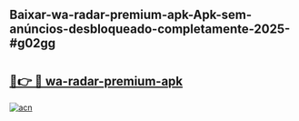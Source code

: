 ## Baixar-wa-radar-premium-apk-Apk-sem-anúncios-desbloqueado-completamente-2025-#g02gg

# <h2><a href="https://ainizakaria.my?title=wa-radar-premium-apk&ref=20M">🔗👉 🔴 wa-radar-premium-apk</a></h2>

[![acn](https://github.com/user-attachments/assets/0f9c940e-d8b0-45ae-aac7-cd30a18b3e1c)](https://ainizakaria.my?title=wa-radar-premium-apk&ref=20M)

